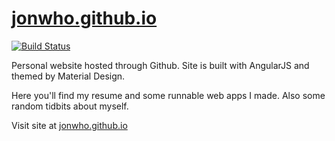 [jonwho.github.io](http://jonwho.github.io)
================

[![Build Status](https://travis-ci.org/jonwho/jonwho.github.io.svg)](https://travis-ci.org/jonwho/jonwho.github.io)


Personal website hosted through Github. Site is built with AngularJS and themed by Material Design.

Here you'll find my resume and some runnable web apps I made. Also some random tidbits about myself.

Visit site at [jonwho.github.io](http://jonwho.github.io)